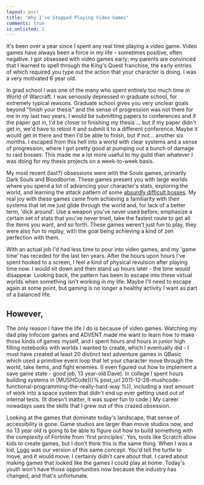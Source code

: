 ```yaml
---
layout: post
title: "Why I've Stopped Playing Video Games"
comments: true
is_unlisted: 1
---
```


It's been over a year since I spent any real time playing a video game.  Video games have always been a force in my life - sometimes positive, often negative.  I got obsessed with video games early; my parents are convinced that I learned to spell through the King's Quest franchise, the early entries of which required you type out the action that your character is doing.  I was a very motivated 6 year old.

In grad school I was one of the many who spent entirely too much time in World of Warcraft.  I was seriously depressed in graduate school, for extremely typical reasons.  Graduate school gives you very unclear goals beyond "finish your thesis" and the sense of progression was not there for me in my last two years.  I would be submitting papers to conferences and if the paper got in, I'd be closer to finishing my thesis ... but if my paper didn't get in, we'd have to retool it and submit it to a different conference.  Maybe it would get in there and then I'd be able to finish, but if not... another six months.  I escaped from this hell into a world with clear systems and a sense of progression, where I got pretty good at pumping out a bunch of damage to raid bosses.  This made me a lot more useful to my guild than whatever I was doing for my thesis projects on a week-to-week basis.

My most recent (last?) obsessions were with the Souls games, primarily Dark Souls and Bloodborne.  These games present you with large worlds where you spend a lot of advancing your character's stats, exploring the world, and learning the attack pattern of some [absurdly difficult bosses](https://www.youtube.com/watch?v=3HlXDYIOt4U).  My real joy with these games came from achieving a familiarity with their systems that let me just glide through the world and, for lack of a better term, 'dick around'.  Use a weapon you've never used before, emphasize a certain set of stats that you've never tried, take the fastest route to get all the items you want, and so forth.  These games weren't just fun to play, they were also fun to replay, with the goal being achieving a kind of zen perfection with them.

With an actual job I'd had less time to pour into video games, and my 'game time' has receded for the last ten years.  After the hours upon hours I've spent hooked to a screen, I feel a kind of physical revulsion after playing time now.  I would sit down and then stand up hours later - the time would disappear.  Looking back, the pattern has been to escape into these virtual worlds when something isn't working in my life.  Maybe I'll need to escape again at some point, but gaming is no longer a healthy activity I want as part of a balanced life.

## However,

The only reason I have the life I do is because of video games.  Watching my dad play Infocom games and ADVENT made me want to learn how to make those kinds of games myself, and I spent hours and hours in junior high filling notebooks with worlds I wanted to create, which I eventually did - I must have created at least 20 distinct text adventure games in QBasic which used a primitive event loop that let your character move through the world, take items, and fight enemies.  (I even figured out how to implement a save game state - good job, 13 year-old Dave).  In college I spent hours building systems in [MUSHCode]({% post_url 2011-12-28-mushcode-functional-programming-the-really-hard-way %}), including a vast amount of work into a space system that didn't end up ever getting used out of internal tests.  (It doesn't matter, it was super fun to code.)  My career nowadays uses the skills that I grew out of this crazed obsession.

Looking at the games that dominate today's landscape, that sense of accessibility is gone.  Game studios are larger than movie studios now, and no 13 year old is going to be able to figure out how to build something with the complexity of Fortnite from 'first principles'.  Yes, tools like Scratch allow kids to create games, but I don't think this is the same thing.  When I was a kid, [Logo](https://en.wikipedia.org/wiki/Logo_(programming_language)) was our version of this same concept.  You'd tell the turtle to move, and it would move.  I certainly didn't care about that.  I cared about making games that looked like the games I could play at home.  Today's youth won't have those opportunities now because the industry has changed, and that's unfortunate.

